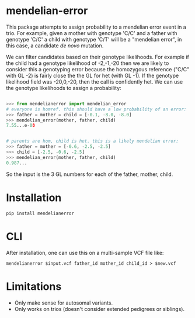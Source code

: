 mendelian-error
===============

This package attempts to assign probability to a mendelian error event in a trio.
For example, given a mother with genotype 'C/C' and a father with genotype 'C/C'
a child with genotype 'C/T' will be a "mendelian error", in this case, a candidate
*de novo* mutation.

We can filter candidates based on their genotype likelihoods. For example if the
child had a genotype likelihood of -2,-1,-20 then we are likely to consider this
a genotyping error because the homozygous reference ("C/C" with GL -2) is fairly
close the the GL for het (with GL -1). If the genotype likelihood field was
-20,0,-20, then the call is confidently het. We can use the genotype likelihoods
to assign a probability:

```Python

>>> from mendelianerror import mendelian_error
# everyone is homref. this should have a low probability of an error:
>>> father = mother = child = [-0.1, -8.0, -8.0]
>>> mendelian_error(mother, father, child)
7.55...e-08


# parents are hom, child is het. this is a likely mendelian error:
>>> father = mother = [-0.6, -2.5, -2.5]
>>> child = [-2.5, -0.6, -2.5]
>>> mendelian_error(mother, father, child)
0.987...

```

So the input is the 3 GL numbers for each of the father, mother, child.

Installation
============

    pip install mendelianerror

CLI
===

After installation, one can use this on a multi-sample VCF file like:
```Shell
mendelianerror $input.vcf father_id mother_id child_id > $new.vcf
```

Limitations
===========

+ Only make sense for autosomal variants.
+ Only works on trios (doesn't consider extended pedigrees or siblings).
